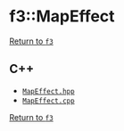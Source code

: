 # f3::MapEffect

[Return to `f3`](/docs/f3.md)

## C++

- [`MapEffect.hpp`](/src/f3/MapEffect.hpp)
- [`MapEffect.cpp`](/src/f3/MapEffect.cpp)

[Return to `f3`](/docs/f3.md)
